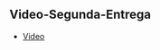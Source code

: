 ## Video-Segunda-Entrega
- [Video](https://alumnosuady-my.sharepoint.com/:v:/g/personal/a20204314_alumnos_uady_mx/EfNISDuPALNOrFNaq577KFQBWK6HPpWYckkrfYlbxwfMAQ?nav=eyJyZWZlcnJhbEluZm8iOnsicmVmZXJyYWxBcHAiOiJPbmVEcml2ZUZvckJ1c2luZXNzIiwicmVmZXJyYWxBcHBQbGF0Zm9ybSI6IldlYiIsInJlZmVycmFsTW9kZSI6InZpZXciLCJyZWZlcnJhbFZpZXciOiJNeUZpbGVzTGlua0RpcmVjdCJ9fQ&e=uzmQVC)
